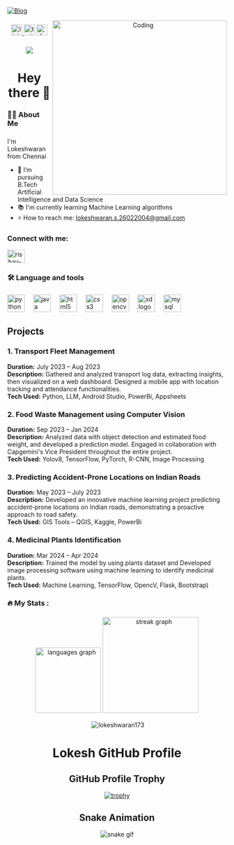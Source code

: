 [![Blog](https://img.shields.io/badge/-Lokeshwaran173-black?style=flat&logo=github&labelColor=black)](https://github.com/lokeshwaran173)
<div align="center">
  
<img align="right" alt="Coding" width="400" src="https://raw.githubusercontent.com/TheDudeThatCode/TheDudeThatCode/master/Assets/Developer.gif">

  
</div>

###

<div align="center">
  <a href="https://www.linkedin.com/in/lokeshwaran-s-906a58230/" target="_blank">
    <img src="https://img.shields.io/static/v1?message=LinkedIn&logo=linkedin&label=&color=0077B5&logoColor=white&labelColor=&style=for-the-badge" height="25" alt="linkedin logo"  />
  </a>
  <img src="https://img.shields.io/static/v1?message=Twitter&logo=twitter&label=&color=1DA1F2&logoColor=white&labelColor=&style=for-the-badge" height="25" alt="twitter logo"  />
  <a href="https://discord.com/channels/@me" target="_blank">
    <img src="https://img.shields.io/static/v1?message=Discord&logo=discord&label=&color=7289DA&logoColor=white&labelColor=&style=for-the-badge" height="25" alt="discord logo"  />
  </a>
</div>

###

<div align="center">
  <img src="https://visitor-badge.laobi.icu/badge?page_id=lokeshwaran173.lokeshwaran173&"  />
</div>

###

<h1 align="center">Hey there 👋</h1>

###

<h3 align="left">👩‍💻  About Me</h3>

###


<p align="left"> I'm Lokeshwaran from Chennai</p>

- 🔭 I’m pursuing B.Tech Artificial Intelligence and Data Science
- 📚 I'm currently learning Machine Learning algorithms
- ⚡ How to reach me: lokeshwaran.s.26022004@gmail.com

<h3 align="left">Connect with me:</h3>
<p align="left">

<a href="https://linkedin.com/in/lokeshwaran-s-906a58230/" target="blank"><img align="center" src="https://raw.githubusercontent.com/rahuldkjain/github-profile-readme-generator/master/src/images/icons/Social/linked-in-alt.svg" alt="rishav-chanda-b89a791b3" height="30" width="40" /></a>

</p>

###

<h3 align="left">🛠 Language and tools</h3>

###

<div align="left">
  <img src="https://cdn.jsdelivr.net/gh/devicons/devicon/icons/python/python-original.svg" height="40" alt="python logo"  />
  <img width="12" />
  <img src="https://cdn.jsdelivr.net/gh/devicons/devicon/icons/java/java-original.svg" height="40" alt="java logo"  />
  <img width="12" />
  <img src="https://cdn.jsdelivr.net/gh/devicons/devicon/icons/html5/html5-original.svg" height="40" alt="html5 logo"  />
  <img width="12" />
  <img src="https://cdn.jsdelivr.net/gh/devicons/devicon/icons/css3/css3-original.svg" height="40" alt="css3 logo"  />
  <img width="12" />
  <img src="https://cdn.jsdelivr.net/gh/devicons/devicon/icons/opencv/opencv-original.svg" height="40" alt="opencv logo"  />
  <img width="12" />
  <img src="https://cdn.jsdelivr.net/gh/devicons/devicon/icons/xd/xd-plain.svg" height="40" alt="xd logo"  />
  <img width="12" />
  <img src="https://cdn.jsdelivr.net/gh/devicons/devicon/icons/mysql/mysql-original.svg" height="40" alt="mysql logo"  />
</div>

## Projects

### 1. Transport Fleet Management
**Duration:** July 2023 – Aug 2023  
**Description:** Gathered and analyzed transport log data, extracting insights, then visualized on a web dashboard. Designed a mobile app with location tracking and attendance functionalities.  
**Tech Used:** Python, LLM, Android Studio, PowerBi, Appsheets

### 2. Food Waste Management using Computer Vision
**Duration:** Sep 2023 – Jan 2024  
**Description:** Analyzed data with object detection and estimated food weight, and developed a prediction model. Engaged in collaboration with Capgemini's Vice President throughout the entire project.  
**Tech Used:** Yolov8, TensorFlow, PyTorch, R-CNN, Image Processing

### 3. Predicting Accident-Prone Locations on Indian Roads
**Duration:** May 2023 – July 2023  
**Description:** Developed an innovative machine learning project predicting accident-prone locations on Indian roads, demonstrating a proactive approach to road safety.  
**Tech Used:** GIS Tools – QGIS, Kaggle, PowerBi

### 4.  Medicinal Plants Identification
**Duration:** Mar 2024 – Apr 2024  
**Description:** Trained the model by using plants dataset and Developed image processing software using machine learning to identify medicinal plants.  
**Tech Used:** Machine Learning, TensorFlow, OpencV, Flask, Bootstrap)

###

<h3 align="left">🔥   My Stats :</h3>

###

<div align="center">
  <img src="https://github-readme-stats.vercel.app/api/top-langs?username=lokeshwaran173&locale=en&hide_title=false&layout=compact&card_width=320&langs_count=5&theme=dracula&hide_border=false&order=2" height="150" alt="languages graph"  />
  <img src="https://streak-stats.demolab.com?user=lokeshwaran173&locale=en&mode=daily&theme=dark&hide_border=false&border_radius=5&order=3" height="220" alt="streak graph"  />
  <p>&nbsp;<img align="center" src="https://github-readme-stats.vercel.app/api?username=lokeshwaran173&show_icons=true&locale=en&theme=tokyonight" alt="lokeshwaran173" /></p>


# Lokesh GitHub Profile

## GitHub Profile Trophy

[![trophy](https://github-profile-trophy.vercel.app/?username=lokeshwaran173)](https://github.com/ryo-ma/github-profile-trophy)

## Snake Animation

![snake gif](https://github.com/lokeshwaran173/lokeshwaran173/raw/output/github-contribution-grid-snake.gif)

###
